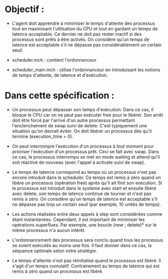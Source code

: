 # Objectif : 

* L'agent doit apprendre à minimiser le temps d'attente des processus tout en maximisant l'utilisation du CPU et tout en gardant un temps de latence acceptable. Ce dernier ne doit pas rester inactif si des processus sont prêts à être activés. On considère qu'un temps de latence est acceptable s'il ne dépasse pas considérablement un certain seuil.

* scheduler.mch : contient l'ordonnanceur

* scheduler_main.mch : utilise l'ordonnanceur en introduisant les notions de temps d'attente, de latence et d'exécution.

# Dans cette spécification :

* Un processus peut dépasser son temps d'exécution. Dans ce cas, il bloque le CPU car on ne peut pas exécuter free pour le libérer. Son arrêt doit être forcé par l'arrivé d'un autre processus permettant l'enclenchement de swap suivi de delete. C'est typiquement une situation qu'on devrait éviter. On doit libérer un processus dès qu'il termine (execution_time = 0).

* On peut interrompre l'exécution d'un processus à tout moment pour prioriser l'exécution d'un processus prêt.  Ceci se fait avec swap. Dans ce cas, le processus interrompu se met en mode waiting et attend qu'il soit réactivé de nouveau (avec l'appel à activate suivi de swap).  

* Le temps de latence correspond au temps où un processus n'est pas encore introduit dans le scheduler. Ce temps est remis à zéro quand on libère un processus (opération free) après qu'il ait finit son exécution. Si le processus est introduit dans le système avec start et ensuite libéré avec delete, son temps de latence continue de tourner et n'est pas remis à zéro. On considère qu'un temps de latence est acceptable s'il ne dépasse pas trop un certain seuil (par exemple, 10 unités de temps).

* Les actions réalisées entre deux appels à step sont considérées comme étant instantanées. Cependant, il est important de minimiser les opérations superflues. Par exemple, une boucle (new ; delete)* sur le même processus n'a aucun intérêt.

* L'ordonnancement des processus sera conclu quand tous les processus se soient exécutés au moins une fois. Il faut donner dans ce cas, la séquence optimale selon votre stratégie. 

* Le temps d'attente n'est pas réinitialisé quand le processus est libéré. Il s'agit d'un temps cumulatif. Contrairement au temps de latence qui est remis à zéro quand un processus est libéré. 